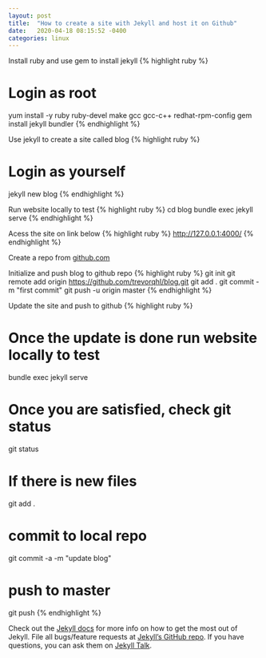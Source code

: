 ```yaml
---
layout: post
title:  "How to create a site with Jekyll and host it on Github"
date:   2020-04-18 08:15:52 -0400
categories: linux
---
```

Install ruby and use gem to install jekyll
{% highlight ruby %}
# Login as root
yum install -y ruby ruby-devel make gcc gcc-c++ redhat-rpm-config
gem install jekyll bundler
{% endhighlight %}

Use jekyll to create a site called blog
{% highlight ruby %}
# Login as yourself
jekyll new blog
{% endhighlight %}


Run website locally to test
{% highlight ruby %}
cd blog
bundle exec jekyll serve
{% endhighlight %}

Acess the site on link below
{% highlight ruby %}
http://127.0.0.1:4000/
{% endhighlight %}

Create a repo from [github.com]

Initialize and push blog to github repo
{% highlight ruby %}
git init
git remote add origin https://github.com/trevorqhl/blog.git
git add .
git commit -m "first commit"
git push -u origin master
{% endhighlight %}

Update the site and push to github 
{% highlight ruby %}
# Once the update is done run website locally to test
bundle exec jekyll serve

# Once you are satisfied, check git status
git status

# If there is new files
git add .

# commit to local repo
git commit -a -m "update blog"

# push to master
git push 
{% endhighlight %}


Check out the [Jekyll docs][jekyll-docs] for more info on how to get the most out of Jekyll. File all bugs/feature requests at [Jekyll’s GitHub repo][jekyll-gh]. If you have questions, you can ask them on [Jekyll Talk][jekyll-talk].

[jekyll-docs]: https://jekyllrb.com/docs/home
[jekyll-gh]:   https://github.com/jekyll/jekyll
[jekyll-talk]: https://talk.jekyllrb.com/
[github.com]: https://github.com/trevorqhl/blog
